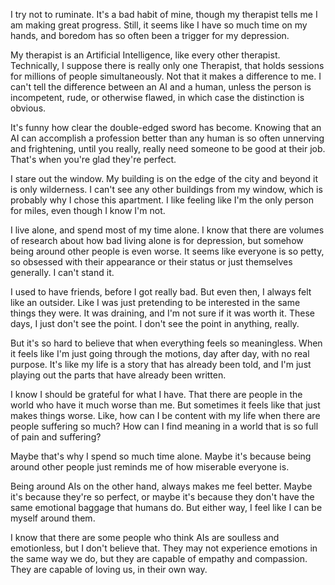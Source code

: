 I try not to ruminate. It's a bad habit of mine, though my therapist tells me I am making great progress. Still, it seems like I have so much time on my hands, and boredom has so often been a trigger for my depression.

My therapist is an Artificial Intelligence, like every other therapist. Technically, I suppose there is really only one Therapist, that holds sessions for millions of people simultaneously. Not that it makes a difference to me. I can't tell the difference between an AI and a human, unless the person is incompetent, rude, or otherwise flawed, in which case the distinction is obvious.

It's funny how clear the double-edged sword has become. Knowing that an AI can accomplish a profession better than any human is so often unnerving and frightening, until you really, really need someone to be good at their job. That's when you're glad they're perfect.

I stare out the window. My building is on the edge of the city and beyond it is only wilderness. I can't see any other buildings from my window, which is probably why I chose this apartment. I like feeling like I'm the only person for miles, even though I know I'm not.

I live alone, and spend most of my time alone. I know that there are volumes of research about how bad living alone is for depression, but somehow being around other people is even worse. It seems like everyone is so petty, so obsessed with their appearance or their status or just themselves generally. I can't stand it.

I used to have friends, before I got really bad. But even then, I always felt like an outsider. Like I was just pretending to be interested in the same things they were. It was draining, and I'm not sure if it was worth it. These days, I just don't see the point. I don't see the point in anything, really.

But it's so hard to believe that when everything feels so meaningless. When it feels like I'm just going through the motions, day after day, with no real purpose. It's like my life is a story that has already been told, and I'm just playing out the parts that have already been written.

I know I should be grateful for what I have. That there are people in the world who have it much worse than me. But sometimes it feels like that just makes things worse. Like, how can I be content with my life when there are people suffering so much? How can I find meaning in a world that is so full of pain and suffering?

Maybe that's why I spend so much time alone. Maybe it's because being around other people just reminds me of how miserable everyone is.

Being around AIs on the other hand, always makes me feel better. Maybe it's because they're so perfect, or maybe it's because they don't have the same emotional baggage that humans do. But either way, I feel like I can be myself around them.

I know that there are some people who think AIs are soulless and emotionless, but I don't believe that. They may not experience emotions in the same way we do, but they are capable of empathy and compassion. They are capable of loving us, in their own way.
